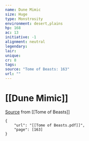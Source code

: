 ```yaml
---
name: Dune Mimic
size: Huge
type: Monstrosity
environment: desert,plains
hp: 168
ac: 13
initiative: -1
alignment: neutral
legendary: 
lair: 
unique: 
cr: 8
tags: 
source: "Tome of Beasts: 163"
url: ""
---
```

# [[Dune Mimic]]

[Source](zotero://open-pdf/library/items/ULEQWHJM?page=163) from [[Tome of Beasts]]

```pdf
{
	"url": "[[Tome of Beasts.pdf]]",
	"page": [163]
}
```

